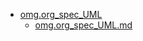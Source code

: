 - <a href = "E:\Node_projects\Node_Way\NBase\_Md\_Index\__Closer\_Uml\Main_I\content\Docs\sites_docs.com\omg.org_spec_UML\cat.omg.org_spec_UML\dir.omg.org_spec_UML.md">omg.org_spec_UML</a>
    - <a href = "E:\Node_projects\Node_Way\NBase\_Md\_Index\__Closer\_Uml\Main_I\content\Docs\sites_docs.com\omg.org_spec_UML\omg.org_spec_UML.md">omg.org_spec_UML.md</a>
